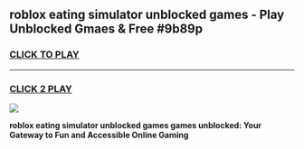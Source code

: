 
## roblox eating simulator unblocked games - Play Unblocked Gmaes & Free #9b89p
<h3>
<a href="https://premium.freeplayer.one?title=roblox_eating_simulator_unblocked_games&ref=03M">CLICK TO PLAY</a></h3>
<hr>

<h3>
<a href="https://premium.freeplayer.one?title=roblox_eating_simulator_unblocked_games&ref=03M">CLICK 2 PLAY</a>
  
</h3>

<a href="https://premium.freeplayer.one?title=roblox_eating_simulator_unblocked_games&ref=03M"><img src="https://clearcache.store/games.png"></a>


**roblox eating simulator unblocked games games unblocked: Your Gateway to Fun and Accessible Online Gaming**
